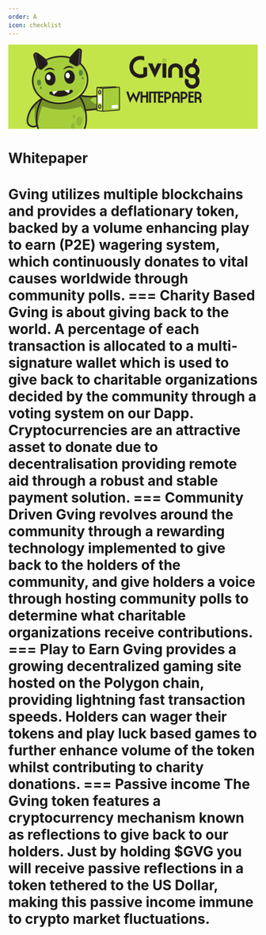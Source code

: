 ```yaml
---
order: A
icon: checklist
---
```

![](whitepaper.png)
# Whitepaper

Gving utilizes multiple blockchains and provides a deflationary token, backed by a volume enhancing play to earn (P2E) wagering system, which continuously donates to vital causes worldwide through community polls.
=== Charity Based
Gving is about giving back to the world. A percentage of each transaction is allocated to a multi-signature wallet which is used to give back to charitable organizations decided by the community through a voting system on our Dapp. Cryptocurrencies are an attractive asset to donate due to decentralisation providing remote aid through a robust and stable payment solution.
=== Community Driven
Gving revolves around the community through a rewarding technology implemented to give back to the holders of the community, and give holders a voice through hosting community polls to determine what charitable organizations receive contributions.
=== Play to Earn
Gving provides a growing decentralized gaming site hosted on the Polygon chain, providing lightning fast transaction speeds. Holders can wager their tokens and play luck based games to further enhance volume of the token whilst contributing to charity donations.
=== Passive income
The Gving token features a cryptocurrency mechanism known as reflections to give back to our holders. Just by holding $GVG you will receive passive reflections in a token tethered to the US Dollar, making this passive income immune to crypto market fluctuations.
===